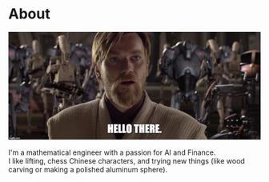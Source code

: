 # About

![hello_there](images/hello_there.jpg)

I'm a mathematical engineer with a passion for AI and Finance.\
I like lifting, chess Chinese characters, and trying new things (like wood carving or making a polished aluminum sphere).


